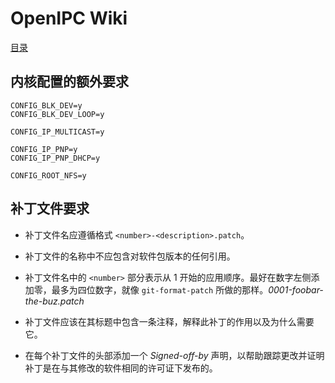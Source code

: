 # OpenIPC Wiki
[目录](../README.zh.md)

内核配置的额外要求 
------------------------------------------------

```
CONFIG_BLK_DEV=y
CONFIG_BLK_DEV_LOOP=y

CONFIG_IP_MULTICAST=y

CONFIG_IP_PNP=y
CONFIG_IP_PNP_DHCP=y

CONFIG_ROOT_NFS=y
```

## 补丁文件要求

- 补丁文件名应遵循格式 `<number>-<description>.patch`。

- 补丁文件的名称中不应包含对软件包版本的任何引用。

- 补丁文件名中的 `<number>` 部分表示从 1 开始的应用顺序。最好在数字左侧添加零，最多为四位数字，就像 `git-format-patch` 所做的那样。_0001-foobar-the-buz.patch_

- 补丁文件应该在其标题中包含一条注释，解释此补丁的作用以及为什么需要它。

- 在每个补丁文件的头部添加一个 _Signed-off-by_ 声明，以帮助跟踪更改并证明补丁是在与其修改的软件相同的许可证下发布的。

